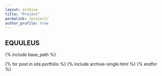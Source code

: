 ```yaml
---
layout: archive
title: "Project"
permalink: /project/
author_profile: true
---
```


## EQUULEUS

{% include base_path %}


{% for post in site.portfolio %}
  {% include archive-single.html %}
{% endfor %}


